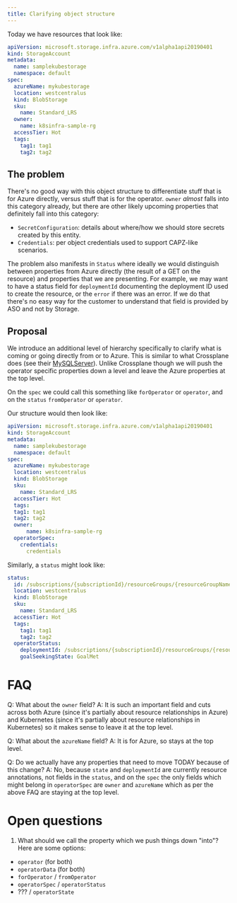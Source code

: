 ```yaml
---
title: Clarifying object structure
---
```

Today we have resources that look like:
```yaml
apiVersion: microsoft.storage.infra.azure.com/v1alpha1api20190401
kind: StorageAccount
metadata:
  name: samplekubestorage
  namespace: default
spec:
  azureName: mykubestorage
  location: westcentralus
  kind: BlobStorage
  sku:
    name: Standard_LRS
  owner:
    name: k8sinfra-sample-rg
  accessTier: Hot
  tags:
    tag1: tag1
    tag2: tag2
```

## The problem
There's no good way with this object structure to differentiate stuff that is for Azure directly, versus stuff that is
for the operator. `owner` _almost_ falls into this category already, but there are other likely upcoming properties that
definitely fall into this category: 
 - `SecretConfiguration`: details about where/how we should store secrets created by this entity.
 - `Credentials`: per object credentials used to support CAPZ-like scenarios.

The problem also manifests in `Status` where ideally we would distinguish between properties from Azure directly (the
result of a GET on the resource) and properties that we are presenting. For example, we may want to have a status field
for `deploymentId` documenting the deployment ID used to create the resource, or the `error` if there was an error.
If we do that there's no easy way for the customer to understand that field is provided by ASO and not by Storage.

## Proposal
We introduce an additional level of hierarchy specifically to clarify what is coming or going directly from or to Azure.
This is similar to what Crossplane does (see their 
[MySQLServer](https://github.com/crossplane/provider-azure/blob/master/examples/database/mysqlserver.yaml)). Unlike Crossplane though
we will push the operator specific properties down a level and leave the Azure properties at the top level.

On the `spec` we could call this something like `forOperator` or `operator`, and on the `status` `fromOperator` or `operator`.

Our structure would then look like:
```yaml
apiVersion: microsoft.storage.infra.azure.com/v1alpha1api20190401
kind: StorageAccount
metadata:
  name: samplekubestorage
  namespace: default
spec:
  azureName: mykubestorage
  location: westcentralus
  kind: BlobStorage
  sku:
    name: Standard_LRS
  accessTier: Hot
  tags:
  tag1: tag1
  tag2: tag2
  owner:
      name: k8sinfra-sample-rg
  operatorSpec:
    credentials:
      credentials
```

Similarly, a `status` might look like:
```yaml
status:
  id: /subscriptions/{subscriptionId}/resourceGroups/{resourceGroupName}/providers/Microsoft.Storage/storageAccounts/mykubestorage
  location: westcentralus
  kind: BlobStorage
  sku:
    name: Standard_LRS
  accessTier: Hot
  tags:
    tag1: tag1
    tag2: tag2
  operatorStatus:
    deploymentId: /subscriptions/{subscriptionId}/resourceGroups/{resourceGroupName}/Microsoft.Deployments/deployments/1234
    goalSeekingState: GoalMet
```

# FAQ

Q: What about the `owner` field?
A: It is such an important field and cuts across both Azure (since it's partially about resource relationships in Azure)
   and Kubernetes (since it's partially about resource relationships in Kubernetes) so it makes sense to leave it at 
   the top level.

Q: What about the `azureName` field?
A: It is for Azure, so stays at the top level.

Q: Do we actually have any properties that need to move TODAY because of this change?
A: No, because `state` and `deploymentId` are currently resource annotations, not fields in the `status`, and on the `spec` the only
   fields which might belong in `operatorSpec` are `owner` and `azureName` which as per the above FAQ are staying at the top level.

# Open questions

1. What should we call the property which we push things down "into"? Here are some options:
  * `operator` (for both)
  * `operatorData` (for both)
  * `forOperator` / `fromOperator`
  * `operatorSpec` / `operatorStatus`
  * ??? / `operatorState`
